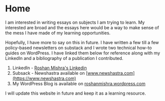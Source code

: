 # Home

I am interested in writing essays on subjects I am trying to learn. My interested are broad and the essays here would be a way to make sense of the mess I have made of my learning opportunities. 

Hopefully, I have more to say on this in future. I have written a few till a few policy-based newsletters on substack and I wrote two technical how-to guides on WordPress. I have linked them below for reference along with my LinkedIn and a bibliography of a publication I contributed. 

1. LinkedIn - [Roshan Mishra's Linkedin](https://www.linkedin.com/in/roshan-mishra/)
2. Subsack - Newshastra available on [www.newshastra.com](https://www.newshastra.com)
3. My WordPress Blog  is available on [roshanmishra.wordpress.com](https://roshanmishra.wordpress.com)

I will update this website in future and keep it as a learning resource.